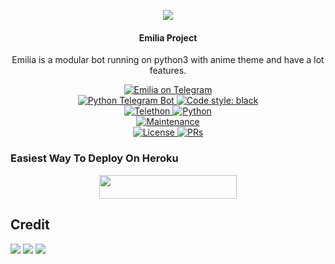 <p align="center">
  <img src="https://telegra.ph/file/7cd17e6f15a68275a33a5.jpg">
</p>

<h4><p align="center"> Emilia Project </p></h4>

<p align="center">Emilia is a modular bot running on python3 with anime theme and have a lot features.</p>

<p align="center">
<a href="https://t.me/EmiliaPrjkt_bot"> <img src="https://img.shields.io/badge/Emilia-blue?&logo=telegram" alt="Emilia on Telegram" /> </a><br>
<a href="https://python-telegram-bot.org"> <img src="https://img.shields.io/badge/PTB-13.10-white?&style=flat-round&logo=github" alt="Python Telegram Bot" /> </a>
<a href="https://github.com/psf/black"><img alt="Code style: black" src="https://img.shields.io/badge/code%20style-black-000000.svg"></a><br>
<a href="https://docs.telethon.dev"> <img src="https://img.shields.io/badge/Telethon-1.24.0-red?&style=flat-round&logo=github" alt="Telethon" /> </a>
<a href="https://docs.python.org"> <img src="https://img.shields.io/badge/Python-3.10.1-purple?&style=flat-round&logo=python" alt="Python" /> </a><br>
<a href="https://GitHub.com/ZenitsuPrjkt/Emilia"> <img src="https://img.shields.io/badge/Maintained-Yes-yellow.svg" alt="Maintenance" /> </a><br>
<a href="https://github.com/ZenitsuPrjkt/Emilia/blob/main/LICENSE"> <img src="https://img.shields.io/badge/License-GPLv3-blue.svg" alt="License" /> </a>
<a href="https://makeapullrequest.com"> <img src="https://img.shields.io/badge/PRs-Welcome-blue.svg?style=flat-round" alt="PRs" /> </a>
</p>

### Easiest Way To Deploy On Heroku 

<p align="center"><a href="https://heroku.com/deploy?template=https://github.com/ZenitsuPrjkt/Emilia"> <img src="https://img.shields.io/badge/Deploy%20To%20Heroku-blue?style=for-the-badge&logo=heroku" width="220" height="38.45"/></a></p>

## Credit 
<img src="https://img.shields.io/badge/Sena%20-%23121011.svg?&style=for-the-badge&logo=github&logoColor=white"/> <img src="https://img.shields.io/badge/Arya%20-%23121011.svg?&style=for-the-badge&logo=github&logoColor=white"/> <img src="https://img.shields.io/badge/Kyy%20-%23121011.svg?&style=for-the-badge&logo=github&logoColor=white"/>
